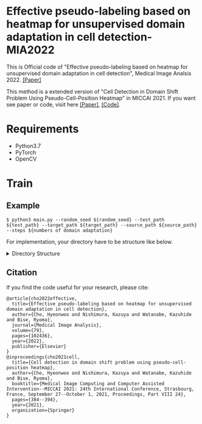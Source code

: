 # Effective pseudo-labeling based on heatmap for unsupervised domain adaptation in cell detection-MIA2022
This is Official code of "Effective pseudo-labeling based on heatmap for unsupervised domain adaptation in cell detection", Medical Image Analsis 2022. [\[Paper\]](https://arxiv.org/abs/2303.05269)

This method is a extended version of "Cell Detection in Domain Shift Problem Using Pseudo-Cell-Position Heatmap" in MICCAI 2021. If you want see paper or code, visit here [\[Paper\]](https://arxiv.org/abs/2107.08653), [\[Code\]](https://github.com/hyeonwoocho7/Cell_Detection-MICCAI).

# Requirements
- Python3.7
- PyTorch
- OpenCV

# Train

## Example
```
$ python3 main.py --random_seed ${random_seed} --test_path ${test_path} --target_path ${target_path} --source_path ${source_path} --steps ${numbers of domain adaptation}
```


For implementation, your directory have to be structure like below.

<details>
<summary>Directory Structure</summary>


# Directory Structure
```
├── All_fscore.py
├── Data
│   ├── seq2
│   │   ├── gt
│   │   │   ├── seq2_00000_000_000.tif
│   │   │   ├── seq2_00000_000_001.tif
│   │   │   ├── seq2_00000_000_002.tif
│   │ 	│   │ 		.
│   │   │   │ 		.
│   │   │   │ 		.
│   │   │   │ 
│   │   │   ├── seq2_00099_007_006.tif
│   │   │   ├── seq2_00099_007_007.tif
│   │   │   ├── seq2_00099_007_008.tif
│   │   │   └── seq2_00099_007_009.tif
│   │   └── ori
│   │       ├── seq2_00000_000_000.tif
│   │       ├── seq2_00000_000_001.tif
│   │       ├── seq2_00000_000_002.tif
│   │       ├── seq2_00000_000_003.tif
			.
			.
			.

│   │       ├── seq2_00099_007_006.tif
│   │       ├── seq2_00099_007_007.tif
│   │       ├── seq2_00099_007_008.tif
│   │       └── seq2_00099_007_009.tif
│   └── test_seq6
│       ├── gt
│       │   ├── 00000.tif
│       │   ├── 00001.tif
│       │   ├── 00002.tif
		  .
		  .
		  .
│       
│       │   ├── 00098.tif
│       │   └── 00099.tif
│       └── ori
│           ├── 00000.tif
│           ├── 00001.tif
                  .
		  .
                  .
│           ├── 00098.tif
│           └── 00099.tif
├── Detection
│   ├── detection
│   │   ├── custom_loss.py
│   │   ├── detection_eval.py
│   │   ├── __init__.py
│   ├── fscore.py
│   ├── networks
│   │   ├── __init__.py
│   │   ├── network_model.py
│   │   ├── network_parts.py
│   ├── predict.py
│   ├── train.py
│   └── utils
│       ├── color.csv
│       ├── for_review.py
│       ├── __init__.py
│       ├── load.py
│       ├── matching.py
├── Discriminator
│   ├── Dataaugmentation.py
│   ├── distribution_sigmoid.py
│   ├── entropy_image_level.py
│   ├── eval.py
│   ├── __init__.py
│   ├── load.py
│   ├── predict.py
│   ├── resnet_dropout.py
│   ├── train.py
│   └── utils.py
├── main.py
├── Model
│   ├── Detection
│   │   └── step0
│   └── Discriminator
│       └── step0
```

</details>

## Citation
If you find the code useful for your research, please cite:
```
@article{cho2022effective,
  title={Effective pseudo-labeling based on heatmap for unsupervised domain adaptation in cell detection},
  author={Cho, Hyeonwoo and Nishimura, Kazuya and Watanabe, Kazuhide and Bise, Ryoma},
  journal={Medical Image Analysis},
  volume={79},
  pages={102436},
  year={2022},
  publisher={Elsevier}
}
@inproceedings{cho2021cell,
  title={Cell detection in domain shift problem using pseudo-cell-position heatmap},
  author={Cho, Hyeonwoo and Nishimura, Kazuya and Watanabe, Kazuhide and Bise, Ryoma},
  booktitle={Medical Image Computing and Computer Assisted Intervention--MICCAI 2021: 24th International Conference, Strasbourg, France, September 27--October 1, 2021, Proceedings, Part VIII 24},
  pages={384--394},
  year={2021},
  organization={Springer}
}
